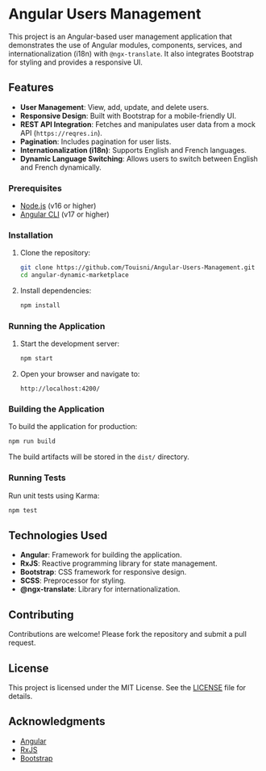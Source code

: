 # Angular Users Management

This project is an Angular-based user management application that demonstrates the use of Angular modules, components, services, and internationalization (i18n) with `@ngx-translate`. It also integrates Bootstrap for styling and provides a responsive UI.

## Features

- **User Management**: View, add, update, and delete users.
- **Responsive Design**: Built with Bootstrap for a mobile-friendly UI.
- **REST API Integration**: Fetches and manipulates user data from a mock API (`https://reqres.in`).
- **Pagination**: Includes pagination for user lists.
- **Internationalization (i18n)**: Supports English and French languages.
- **Dynamic Language Switching**: Allows users to switch between English and French dynamically.

### Prerequisites

- [Node.js](https://nodejs.org/) (v16 or higher)
- [Angular CLI](https://angular.io/cli) (v17 or higher)

### Installation

1. Clone the repository:
   ```bash
   git clone https://github.com/Touisni/Angular-Users-Management.git
   cd angular-dynamic-marketplace
   ```

2. Install dependencies:
   ```bash
   npm install
   ```

### Running the Application

1. Start the development server:
   ```bash
   npm start
   ```

2. Open your browser and navigate to:
   ```
   http://localhost:4200/
   ```

### Building the Application

To build the application for production:
```bash
npm run build
```

The build artifacts will be stored in the `dist/` directory.

### Running Tests

Run unit tests using Karma:
```bash
npm test
```

## Technologies Used

- **Angular**: Framework for building the application.
- **RxJS**: Reactive programming library for state management.
- **Bootstrap**: CSS framework for responsive design.
- **SCSS**: Preprocessor for styling.
- **@ngx-translate**: Library for internationalization.

## Contributing

Contributions are welcome! Please fork the repository and submit a pull request.

## License

This project is licensed under the MIT License. See the [LICENSE](LICENSE) file for details.

## Acknowledgments

- [Angular](https://angular.io/)
- [RxJS](https://rxjs.dev/)
- [Bootstrap](https://getbootstrap.com/)
